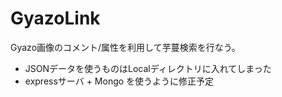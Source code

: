 # GyazoLink

Gyazo画像のコメント/属性を利用して芋蔓検索を行なう。

* JSONデータを使うものはLocalディレクトリに入れてしまった
* expressサーバ + Mongo を使うように修正予定
